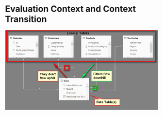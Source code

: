 # Evaluation Context and Context Transition

![Relationships](.gitbook/assets/image%20%2837%29.png)



